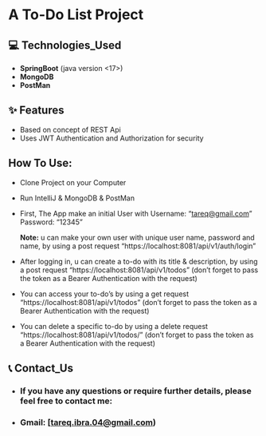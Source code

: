 # A To-Do List Project

## 💻 Technologies_Used
- **SpringBoot** (java version <17>)
- **MongoDB**
- **PostMan**

## ✨ Features
- Based on concept of REST Api
- Uses JWT Authentication and Authorization for security 


## How To Use: 
- Clone Project on your Computer
- Run IntelliJ & MongoDB & PostMan
	
- First, The App make an initial User with 
    Username: “tareq@gmail.com”
    Password: “12345”

  **Note:** u can make your own user with unique user name, password and name, by using a post request
“https://localhost:8081/api/v1/auth/login”

- After logging in, u can create a to-do with its title & description, by using a post request
“https://localhost:8081/api/v1/todos” (don’t forget to pass the token as a Bearer Authentication with the request)

- You can access your to-do’s by using a get request 
“https://localhost:8081/api/v1/todos” (don’t forget to pass the token as a Bearer Authentication with the request)

- You can delete a specific to-do by using a delete request 
“https://localhost:8081/api/v1/todos/<id>”
(don’t forget to pass the token as a Bearer Authentication with the request)

## 📞 Contact_Us
- ### If you have any questions or require further details, please feel free to contact me: 
- ### Gmail: [tareq.ibra.04@gmail.com)
